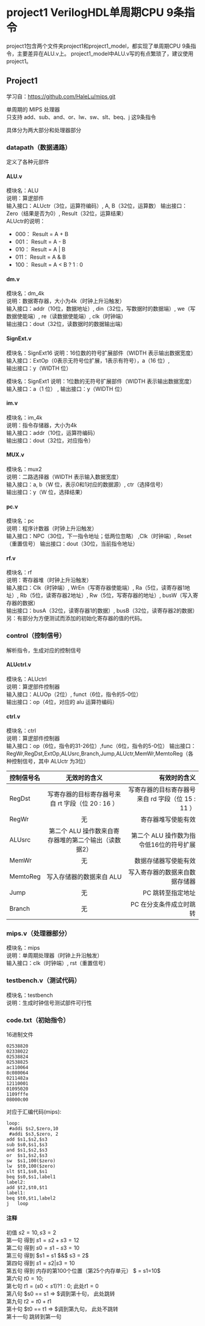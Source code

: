 # project1 VerilogHDL单周期CPU 9条指令

project1包含两个文件夹project1和project1_model，都实现了单周期CPU 9条指令，主要差异在ALU.v上。 
project1_model中ALU.v写的有点繁琐了，建议使用project1。

## Project1

学习自：https://github.com/HaleLu/mips.git

单周期的 MIPS 处理器  
只支持 add、sub、and、or、lw、sw、slt、beq、j 这9条指令  

具体分为两大部分和处理器部分 

### datapath（数据通路）

定义了各种元部件

#### ALU.v

模块名：ALU  
说明：算逻部件  
输入接口：ALUctr（3位，运算符编码）,  A, B（32位，运算数） 
输出接口：Zero（结果是否为0）, Result（32位，运算结果）  
ALUctr的说明：  
- 000： Result = A + B  
- 001： Result = A - B  
- 010： Result = A | B  
- 011： Result = A & B  
- 100： Result = A < B ? 1 : 0

#### dm.v

模块名：dm_4k  
说明：数据寄存器，大小为4k（时钟上升沿触发）  
输入接口：addr（10位，数据地址）, din（32位，写数据时的数据端）, we（写数据使能端）, re（读数据使能端）, clk（时钟端）  
输出接口：dout（32位，读数据时的数据输出端）  

#### SignExt.v

模块名：SignExt16 
说明：16位数的符号扩展部件（WIDTH 表示输出数据宽度）  
输入接口：ExtOp（0表示无符号位扩展，1表示有符号），a（16 位）,  
输出接口：y（WIDTH 位）  

模块名：SignExt1 
说明：1位数的无符号扩展部件（WIDTH 表示输出数据宽度）   
输入接口：a（1 位）  , 
输出接口：y（WIDTH 位）  
 
#### im.v

模块名：im_4k   
说明：指令存储器，大小为4k   
输入接口：addr（10位，运算符编码）   
输出接口：dout（32位，对应指令）   

#### MUX.v

模块名：mux2   
说明：二路选择器（WIDTH 表示输入数据宽度）  
输入接口：a, b（W 位，表示0和1对应的数据源）, ctr（选择信号）  
输出接口：y（W 位，选择结果）  

#### pc.v

模块名：pc  
说明：程序计数器（时钟上升沿触发）  
输入接口：NPC（30位，下一指令地址；低两位忽略）  ,Clk（时钟端）, Reset（重置信号）
输出接口：dout（30位，当前指令地址）  

#### rf.v

模块名：rf  
说明：寄存器堆（时钟上升沿触发）  
输入接口：Clk（时钟端）, WrEn（写寄存器使能端）, Ra（5位，读寄存器1地址）, Rb（5位，读寄存器2地址）, Rw（5位，写寄存器的地址）, busW（写入寄存器的数据）  
输出接口：busA（32位，读寄存器1的数据）, busB（32位，读寄存器2的数据） 
另：有部分为方便测试而添加的初始化寄存器的值的代码。   

### control（控制信号）

解析指令，生成对应的控制信号 

#### ALUctrl.v

模块名：ALUctrl  
说明：算逻部件控制器  
输入接口：ALUOp（2位）, funct（6位，指令的5-0位）  
输出接口：op（4位，对应的 alu 运算符编码）

#### ctrl.v

模块名：ctrl  
说明：算逻部件控制器  
输入接口：op（6位，指令的31-26位）,func（6位，指令的5-0位）
输出接口：RegWr,RegDst,ExtOp,ALUsrc,Branch,Jump,ALUctr,MemWr,MemtoReg（各种控制信号，其中 ALUctr 为3位）

控制信号名|无效时的含义|有效时的含义 
:--|:--:|--:
RegDst|写寄存器的目标寄存器号来自 rt 字段（位 20 : 16 ）|写寄存器的目标寄存器号来自 rd 字段（位 15 : 11 ）
RegWr|无|寄存器堆写使能有效
ALUsrc|第二个 ALU 操作数来自寄存器堆的第二个输出（读数据2）|第二个 ALU 操作数为指令低16位的符号扩展
MemWr|无|数据存储器写使能有效
MemtoReg|写入存储器的数据来自 ALU|写入寄存器的数据来自数据存储器
Jump|无|PC 跳转至指定地址
Branch|无|PC 在分支条件成立时跳转

### mips.v（处理器部分）
模块名：mips  
说明：单周期处理器（时钟上升沿触发）  
输入接口：clk（时钟端）, rst（重置信号）  

### testbench.v（测试代码）
模块名：testbench  
说明：生成时钟信号测试部件可行性  

### code.txt（初始指令）
16进制文件
<pre><code>02538820
02338022
02538824
02538825
ac110064
8c080064
0211482a
12110001
01095020
1109fffe
08000c00
</code></pre>
对应于汇编代码(mips):
<pre><code>loop:
 #addi $s2,$zero,10
 #addi $s3,$zero, 2
add $s1,$s2,$s3
sub $s0,$s1,$s3
and $s1,$s2,$s3
or  $s1,$s2,$s3
sw  $s1,100($zero)
lw  $t0,100($zero)
slt $t1,$s0,$s1
beq $s0,$s1,label1
label2:
add $t2,$t0,$t1
label1:
beq $t0,$t1,label2
j   loop
</code></pre>

#### 注释

初值 $s2 = 10 ,  s3 = 2$  
第一句 得到 $s1 = s2 + s3 = 12$  
第二句 得到 $s0 = s1 - s3 = 10$  
第三句 得到 $s1 = s1 $&$ s3 = 2$  
第四句 得到 $s1 = s2 | s3 = 10$  
第五句 得到 内存的第100个位置（第25个内存单元） $ = s1=10$  
第六句          $t0 = 10;$  
第七句          $t1 = (s0 < s1) ? 1 : 0;$   此处$t1 = 0$  
第八句          $s0 == s1  => $调到第十句， 此处跳转  
第九句          $t2= t0 + t1$  
第十句          $t0 == t1   => $调到第九句， 此处不跳转  
第十一句      跳转到第一句  



